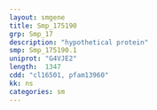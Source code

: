 ```yaml
---
layout: smgene
title: Smp_175190
grp: Smp_17
description: "hypothetical protein"
smp: Smp_175190.1
uniprot: "G4VJE2"
length:  1347
cdd: "cl16501, pfam13960"
kk: ns
categories: sm
---
```

